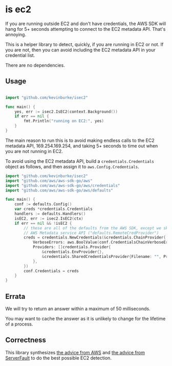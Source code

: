 # is ec2

If you are running outside EC2 and don't have credentials, the AWS SDK will hang
for 5+ seconds attempting to connect to the EC2 metadata API. That's annoying.

This is a helper library to detect, quickly, if you are running in EC2 or not.
If you are not, then you can avoid including the EC2 metadata API in your
credential list.

There are no dependencies.

## Usage

```go

import "github.com/kevinburke/isec2"

func main() {
    yes, err := isec2.IsEC2(context.Background())
    if err == nil {
        fmt.Println("running on EC2:", yes)
    }
}
```

The main reason to run this is to avoid making endless calls to the EC2 metadata
API, 169.254.169.254, and taking 5+ seconds to time out when you are not running
in EC2.

To avoid using the EC2 metadata API, build a `credentials.Credentials` object as
follows, and then assign it to `aws.Config.Credentials`.

```go
import "github.com/kevinburke/isec2"
import "github.com/aws/aws-sdk-go/aws"
import "github.com/aws/aws-sdk-go/aws/credentials"
import "github.com/aws/aws-sdk-go/aws/defaults"

func main() {
	conf := defaults.Config()
	var creds *credentials.Credentials
	handlers := defaults.Handlers()
	isEC2, err := isec2.IsEC2(ctx)
	if err == nil && !isEC2 {
		// these are all of the defaults from the AWS SDK, except we skip the
		// AWS Metadata service API ("defaults.RemoteCredProvider")
		creds = credentials.NewCredentials(&credentials.ChainProvider{
			VerboseErrors: aws.BoolValue(conf.CredentialsChainVerboseErrors),
			Providers: []credentials.Provider{
				&credentials.EnvProvider{},
				&credentials.SharedCredentialsProvider{Filename: "", Profile: ""},
			},
		})
		conf.Credentials = creds
	}
}
```

## Errata

We will try to return an answer within a maximum of 50 milliseconds.

You may want to cache the answer as it is unlikely to change for the lifetime of
a process.

## Correctness

This library synthesizes [the advice from AWS][aws] and [the advice from
ServerFault][serverfault] to do the best possible EC2 detection.

[aws]: https://docs.aws.amazon.com/AWSEC2/latest/UserGuide/identify_ec2_instances.html
[serverfault]: https://serverfault.com/a/903599
